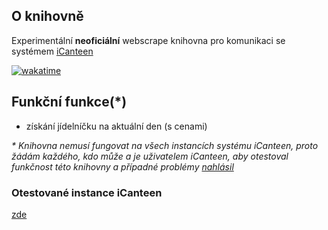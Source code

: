 ## O knihovně
Experimentální **neoficiální** webscrape knihovna pro komunikaci se systémem [iCanteen](https://www.z-ware.cz/internetove-objednavky)

[![wakatime](https://wakatime.com/badge/user/17178fab-a33c-430f-a764-7b3f26c7b966/project/82873d93-5b79-4978-a5f6-612e21641817.svg)](https://wakatime.com/badge/user/17178fab-a33c-430f-a764-7b3f26c7b966/project/82873d93-5b79-4978-a5f6-612e21641817)

## Funkční funkce(*)
- získání jídelníčku na aktuální den (s cenami)

*\* Knihovna nemusí fungovat na všech instancích systému iCanteen, proto žádám každého, kdo může a je uživatelem iCanteen, aby otestoval funkčnost této knihovny a případné problémy [nahlásil](https://github.com/hernikplays/canteenlib/issues)*

### Otestované instance iCanteen
[zde](https://github.com/hernikplays/canteenlib/blob/main/COMPATIBILITY.md)
